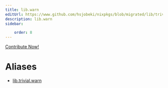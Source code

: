 ```yaml
---
title: lib.warn
editUrl: https://www.github.com/hsjobeki/nixpkgs/blob/migrated/lib/trivial.nix#L472C10
description: lib.warn
sidebar:

    order: 8
---
```


<a href="https://www.github.com/hsjobeki/nixpkgs/blob/migrated/lib/trivial.nix#L472C10">Contribute Now!</a>


# Aliases

- [lib.trivial.warn](/nix-doc-comments/reference/lib/trivial/lib-trivial-warn)


